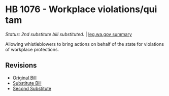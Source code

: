 # HB 1076 - Workplace violations/qui tam
*Status: 2nd substitute bill substituted.* | [leg.wa.gov summary](https://app.leg.wa.gov/billsummary?BillNumber=1076&Year=2021)

Allowing whistleblowers to bring actions on behalf of the state for violations of workplace protections.

## Revisions
* [Original Bill](1/)
* [Substitute Bill](S/)
* [Second Substitute](S2/)